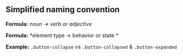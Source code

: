 ## Simplified naming convention

**Formula:** *noun -> verb or adjective*

**Formula:** *element type -> behavior or state *

**Example:** `.button-collapse` vs `.button-collapsed` & `.button-expanded`

